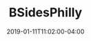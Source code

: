 ---
title: "BSidesPhilly"
date: "2019-01-11T11:02:00-04:00"
start_date: "2019-02-01T11:02:00-04:00"
end_date: "2019-02-01T11:02:00-04:00"
location: "Philadelphia, PA"
event_url: "https://www.bsidesphilly.org/"
image_url: "https://drive.google.com/drive/folders/0B0HFzQQpQn3HY01jb3poWFJTQXc"
register_link: "https://www.bsidesphilly.org/tickets/"
sites: 
  - developers
---